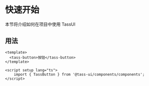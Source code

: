 # 快速开始

本节将介绍如何在项目中使用 TassUI

## 用法

```
<template>
  <tass-button>按钮</tass-button>
</template>

<script setup lang="ts">
    import { TassButton } from '@tass-ui/components/components';
</script>
```
